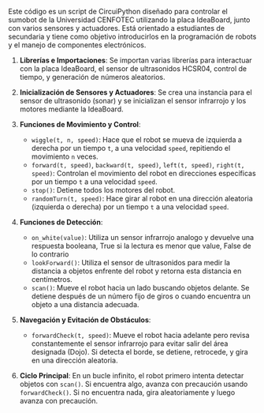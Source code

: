 Este código es un script de CircuiPython diseñado para controlar el sumobot de la Universidad CENFOTEC utilizando la placa IdeaBoard, junto con varios sensores y actuadores. Está orientado a estudiantes de secundaria y tiene como objetivo introducirlos en la programación de robots y el manejo de componentes electrónicos.

1. **Librerías e Importaciones**: Se importan varias librerías para interactuar con la placa IdeaBoard, el sensor de ultrasonidos HCSR04, control de tiempo, y generación de números aleatorios.

2. **Inicialización de Sensores y Actuadores**: Se crea una instancia para el sensor de ultrasonido (sonar) y se inicializan el sensor infrarrojo y los motores mediante la IdeaBoard.

3. **Funciones de Movimiento y Control**:
   - `wiggle(t, n, speed)`: Hace que el robot se mueva de izquierda a derecha por un tiempo `t`, a una velocidad `speed`, repitiendo el movimiento `n` veces.
   - `forward(t, speed)`, `backward(t, speed)`, `left(t, speed)`, `right(t, speed)`: Controlan el movimiento del robot en direcciones específicas por un tiempo `t` a una velocidad `speed`.
   - `stop()`: Detiene todos los motores del robot.
   - `randomTurn(t, speed)`: Hace girar al robot en una dirección aleatoria (izquierda o derecha) por un tiempo `t` a una velocidad `speed`.

4. **Funciones de Detección**:
   - `on_white(value)`: Utiliza un sensor infrarrojo analogo y devuelve una respuesta booleana, True si la lectura es menor que value, False de lo contrario
   - `lookForward()`: Utiliza el sensor de ultrasonidos para medir la distancia a objetos enfrente del robot y retorna esta distancia en centímetros.
   - `scan()`: Mueve el robot hacia un lado buscando objetos delante. Se detiene después de un número fijo de giros o cuando encuentra un objeto a una distancia adecuada.

5. **Navegación y Evitación de Obstáculos**:
   - `forwardCheck(t, speed)`: Mueve el robot hacia adelante pero revisa constantemente el sensor infrarrojo para evitar salir del área designada (Dojo). Si detecta el borde, se detiene, retrocede, y gira en una dirección aleatoria.

6. **Ciclo Principal**: En un bucle infinito, el robot primero intenta detectar objetos con `scan()`. Si encuentra algo, avanza con precaución usando `forwardCheck()`. Si no encuentra nada, gira aleatoriamente y luego avanza con precaución.
